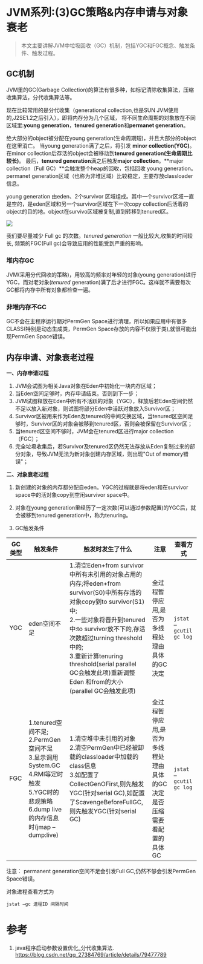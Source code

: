# JVM系列:(3)GC策略&内存申请与对象衰老

> 本文主要讲解JVM中垃圾回收（GC）机制，包括YGC和FGC概念、触发条件、触发过程。

## GC机制

JVM里的GC(Garbage Collection)的算法有很多种，如标记清除收集算法，压缩收集算法，分代收集算法等。

现在比较常用的是分代收集（generational collection,也是SUN JVM使用的,J2SE1.2之后引入），即将内存分为几个区域，
将不同生命周期的对象放在不同区域里:**young generation**，**tenured generation**和**permanet generation**。

绝大部分的object被分配在young generation(生命周期短)，并且大部分的object在这里消亡。
当young generation满了之后，将引发 **minor collection(YGC)**。
在minor collection后存活的object会被移动到**tenured generation(**生命周期比较长**)**。
最后，**tenured generation**满之后触发**major collection**。**major collection（Full GC）**会触发整个heap的回收，包括回收 young generation。
permanet generation区域（也称为非堆区域）比较稳定，主要存放classloader信息。

young generation 由eden、2个survivor 区域组成。其中一个survivor区域一直是空的，是eden区域和另一个survivor区域在下一次copy collection后活着的object的目的地。object在survivo区域被复制,直到转移到tenured区。

![](../imgs/jvm3.jpg)

我们要尽量减少 Full gc 的次数。*tenured generation* 一般比较大,收集的时间较长, 频繁的FGC(Full gc)会导致应用的性能受到严重的影响。

### 堆内存GC

JVM(采用分代回收的策略)，用较高的频率对年轻的对象(young generation)进行YGC，而对老对象(*tenured* generation)满了后才进行FGC。这样就不需要每次GC都将内存中所有对象都检查一遍。

### 非堆内存不GC

GC不会在主程序运行期对PermGen Space进行清理，所以如果应用中有很多CLASS(特别是动态生成类，PermGen Space存放的内容不仅限于类),就很可能出现PermGen Space错误。

## 内存申请、对象衰老过程

**一、内存申请过程**

1. JVM会试图为相关Java对象在Eden中初始化一块内存区域；
2. 当Eden空间足够时，内存申请结束。否则到下一步；
3. JVM试图释放在Eden中所有不活跃的对象（YGC），释放后若Eden空间仍然不足以放入新对象，则试图将部分Eden中活跃对象放入Survivor区；
4. Survivor区被用来作为Eden及tenured的中间交换区域，当tenured区空间足够时，Survivor区的对象会被移到tenured区，否则会被保留在Survivor区；
5. 当tenured区空间不够时，JVM会在tenured区进行major collection（FGC）；
6. 完全垃圾收集后，若Survivor及tenured区仍然无法存放从Eden复制过来的部分对象，导致JVM无法为新对象创建内存区域，则出现"Out of memory错误"；

**二、对象衰老过程**

1. 新创建的对象的内存都分配自eden。YGC的过程就是将eden和在survivor space中的活对象copy到空闲survivor space中。

2. 对象在young generation里经历了一定次数(可以通过参数配置)的YGC后，就会被移到tenured generation中，称为tenuring。

3. GC触发条件

| **GC类型** | **触发条件**                                                 | **触发时发生了什么**                                         | **注意**                                                     | **查看方式**         |
| ---------- | ------------------------------------------------------------ | ------------------------------------------------------------ | ------------------------------------------------------------ | -------------------- |
| YGC        | eden空间不足                                                 | 1.清空Eden+from survivor中所有未引用的对象占用的内存;将eden+from survivor(S0)中所有存活的对象copy到to survivor(S1)中;<br/> 2.一些对象将晋升到tenured中:to survivor放不下的,存活次数超过turning threshold中的;<br/> 3.重新计算tenuring threshold(serial parallel GC会触发此项)重新调整Eden 和from的大小(parallel GC会触发此项) | 全过程暂停应用,是否为多线程处理由具体的GC决定                | `jstat –gcutil gc log` |
| FGC        | 1.tenured空间不足;<br/> 2.PermGen空间不足<br/>  3.显示调用System.GC<br/> 4.RMI等定时触发<br/>  5.YGC时的悲观策略<br/> 6.dump live的内存信息时(jmap –dump:live) | 1.清空堆中未引用的对象<br/> 2.清空PermGen中已经被卸载的classloader中加载的class信息<br/>  3.如配置了CollectGenOFirst,则先触发YGC(针对serial GC),如配置了ScavengeBeforeFullGC,则先触发YGC(针对serial GC) | 全过程暂停应用,是否为多线程处理由具体的GC决定  是否压缩需要看配置的具体GC | `jstat –gcutil gc log`|

注意： permanent generation空间不足会引发Full GC,仍然不够会引发PermGen Space错误。

对象进程查看方式为
```
jstat –gc 进程ID 间隔时间
```

# 参考

1. java程序启动参数设置优化_分代收集算法. https://blog.csdn.net/qq_27384769/article/details/79477789